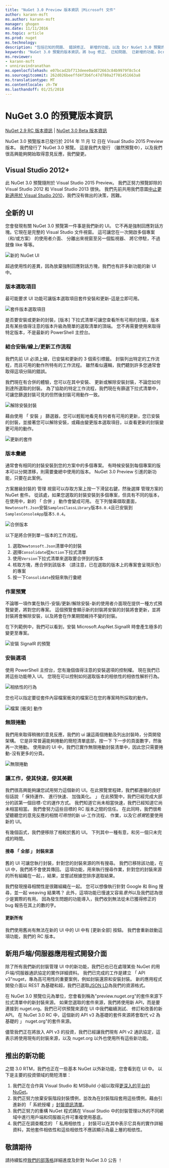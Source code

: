 ```yaml
---
title: "NuGet 3.0 Preview 版本資訊 |Microsoft 文件"
author: karann-msft
ms.author: karann-msft
manager: ghogen
ms.date: 11/11/2016
ms.topic: article
ms.prod: nuget
ms.technology: 
description: "包括已知的問題、 錯誤修正、 新增的功能，以及 Dcr NuGet 3.0 預覽的版本資訊。"
keywords: "NuGet 3.0 預覽的版本資訊，將 bug 修正、 已知問題、 已新增的功能，Dcr"
ms.reviewer:
- karann-msft
- unniravindranathan
ms.openlocfilehash: e07bcad2bf713deee0add72663c84b9979f8c5c4
ms.sourcegitcommit: 262d026beeffd4f3b6fc47d780a2f701451663a8
ms.translationtype: MT
ms.contentlocale: zh-TW
ms.lasthandoff: 01/25/2018
---
```

# <a name="nuget-30-preview-release-notes"></a>NuGet 3.0 的預覽版本資訊

[NuGet 2.9 RC 版本資訊](../release-notes/nuget-2.9-rc.md) | [NuGet 3.0 Beta 版本資訊](../release-notes/nuget-3.0-beta.md)

NuGet 3.0 預覽版本已發行於 2014 年 11 月 12 日在 Visual Studio 2015 Preview 版本。 我們發行了 NuGet 3.0 預覽。 這是我們大發行 （雖然預覽中），以及我們很高興能夠開始取得意見反應，我們變更。

## <a name="visual-studio-2012"></a>Visual Studio 2012+

此 NuGet 3.0 預覽隨附於 Visual Studio 2015 Preview。 我們正努力預覽卸除的 Visual Studio 2012 和 Visual Studio 2013 很快。 我們先前共用我們意圖[中止更新適用於 Visual Studio 2010](http://blog.nuget.org/20141002/visual-studio-2010.html)，我們沒有做出的決策，困難。

## <a name="brand-new-ui"></a>全新的 UI

您會發現有關 NuGet 3.0 預覽第一件事是我們新的 UI。 它不再是強制回應對話方塊。它現在是完整的 Visual Studio 文件視窗。 這可讓您在一次開啟多個專案 （和/或方案） 的使用者介面、 分離出來視窗至另一個監視器、 將它停駐，不過就像 like 等等。

![新的 NuGet UI](./media/NuGet-3.0-Preview/new-ui.png)

超過使用性的差異，因為放棄強制回應對話方塊，我們也有許多新功能的新 UI 中。

### <a name="version-selection"></a>版本選取項目

最可能要求 UI 功能可讓版本選取項目套件安裝和更新-這是立即可用。

![套件版本選取項目](./media/NuGet-3.0-Preview/version-selection.png)

是否要安裝或更新的封裝，[版本] 下拉式清單可讓您查看所有可用的封裝，版本具有某些值得注意的版本升級為簡單的選取清單的頂端。 您不再需要使用來取得特定版本，不是最新的 PowerShell 主控台。

### <a name="combined-installedonlineupdates-workflows"></a>結合安裝/線上/更新工作流程

我們先前 UI 必須上線，已安裝和更新的 3 個索引標籤。 封裝列出特定的工作流程，而且可用的動作所特有的工作流程。 雖然看似邏輯，我們聽到許多您通常會取得這項分隔的錯誤。

我們現在有合併的體驗，您可以在其中安裝、 更新或解除安裝封裝，不論您如何到達所選取的封裝。 為了協助的特定工作流程，我們現在有篩選下拉式清單中，可讓您篩選封裝可見的但然後封裝可用動作一致。

![解除安裝封裝](./media/NuGet-3.0-Preview/uninstall-package.png)

藉由使用 「 安裝 」 篩選器，您可以輕鬆地看見有何者有可用的更新，您已安裝的封裝，並接著您可以解除安裝，或藉由變更版本選取項目，以查看更新的封裝變更可用的動作。

![更新的套件](./media/NuGet-3.0-Preview/update-package.png)

### <a name="version-consolidation"></a>版本彙總

通常會有相同的封裝安裝到您的方案中的多個專案。 有時候安裝到每個專案的版本可以分開漂移，則需要彙總中使用的版本。 NuGet 3.0 Preview 引進的新功能，只要在此案例。

方案層級封裝的 管理 視窗可以存取方案上按一下滑鼠右鍵，然後選擇 管理方案的 NuGet 套件。 從該處，如果您選取的封裝安裝到多個專案，但具有不同的版本，在使用中，新的 「 合併 」 動作會變成可用。 在下列螢幕擷取畫面，`Newtonsoft.Json`安裝`SamplesClassLibrary`版本`6.0.4`且已安裝到`SamplesConsoleApp`版本`5.0.4`。

![合併版本](./media/NuGet-3.0-Preview/consolidate.png)

以下是將合併到單一版本的工作流程。

1. 選取`Newtonsoft.Json`清單中的封裝
1. 選擇`Consolidate`從`Action`下拉式清單
1. 使用`Version`下拉式清單來選取要合併到的版本
1. 核取方塊，應合併到該版本 （請注意，已在選取的版本上的專案會呈現灰色） 的專案
1. 按一下`Consolidate`按鈕來執行彙總

### <a name="operation-previews"></a>作業預覽

不論哪一項作業在執行-安裝/更新/解除安裝-新的使用者介面現在提供一種方式預覽變更，將對您的專案。 這個預覽會顯示新的封裝將安裝的封裝將會更新，並將封裝將會解除安裝，以及將會在作業期間維持不變的封裝。

在下列範例中，我們可以看到，安裝 Microsoft.AspNet.SignalR 時會產生極多的變更至專案。

![安裝 SignalR 的預覽](./media/NuGet-3.0-Preview/preview.png)

### <a name="installation-options"></a>安裝選項

使用 PowerShell 主控台，您有幾個值得注意的安裝選項的控制權。 現在我們已將這些功能帶入 UI。 您現在可以控制如何選取版本的相依性的相依性解析行為。

![相依性的行為](./media/NuGet-3.0-Preview/dependency-behavior.png)

您也可以指定要從套件內容檔案衝突的檔案已在您的專案時所採取的動作。

![檔案 [衝突] 動作](./media/NuGet-3.0-Preview/file-conflict-action.png)

### <a name="infinite-scrolling"></a>無限捲動

我們用來取得稍微的意見反應，我們的 ui 讓這兩個捲動及列出封裝時，分頁開發架構。 它是非常普遍能夠捲動的簡短清單底部，按一下 下一步的頁面數字，然後再一次捲動。 使用新的 UI 中，我們已實作無限捲動封裝清單中，因此您只需要捲動-沒有更多的分頁。

![無限捲動](./media/NuGet-3.0-Preview/infinite-scrolling.png)

### <a name="make-it-work-make-it-fast-make-it-pretty"></a>讓工作，使其快速，使其美觀

我們很高興能夠讓您試用努力這個新的 UI。在此預覽里程碑，我們都遵循的良好俗話說 「 保持運作、 進行快速、 加強美化。 」 在此預覽中，我們已經完成大部分的該第一個目標-它的運作方式。 我們知道它尚未相當快速，我們已經知道它尚未相當相當。 我們會努力這些目標的 RC 版本之間的信任。 在此同時，我們很希望聽聽您的意見反應的相關*可用性*的新 ui-工作流程、 作業，以及它*感覺*若要使用新的 UI。

有幾個函式，我們便移除了相較於舊的 UI。 下列其中一種有意，和另一個只未完成的時間。

#### <a name="searching-all-package-sources"></a>搜尋 「 全部 」 封裝來源

舊的 UI 可讓您執行封裝，針對您的封裝來源的所有搜尋。 我們已移除該功能，在 UI 中，我們將不會使其傳回。 這項功能，用來執行搜尋作業，針對您的封裝來源的所有組織在一起，，結果，並嘗試根據您排序選取結果。

我們發現搜尋相關性是很難組織在一起。 您可以想像執行針對 Google 和 Bing 搜尋，並一起 weaving 結果嗎？ 此外，這項功能已慢速又容易*意外*以及我們認為很少是實際的有用。 因為發生問題的功能導入，我們收到無法從未已獲得修正的 bug 報告在其上的數的字。

#### <a name="update-all"></a>更新所有

我們使用舊尚有無法在新的 UI 中的 UI 中有 [更新全部] 按鈕。 我們會重新啟動這項功能，我們的 RC 版本。

## <a name="new-clientserver-api"></a>新用戶端/伺服器應用程式開發介面

除了所有我們新的封裝管理 UI 中的新功能，我們已也已在處理某些 NuGet 的用戶端/伺服器通訊協定的實作詳細資料。 我們已完成的工作是建立 「 API v3"nuget，專為高可用性的重要案例，例如封裝還原和安裝封裝。 新的應用程式開發介面以 REST 為基礎和超，我們已選取[JSON LD](http://json-ld.org)為我們的資源格式。

在 NuGet 3.0 預覽位元為單位，您會看到稱為"preview.nuget.org"的套件來源下拉式清單中的新封裝來源。 如果您選取的套件來源，我們將使用新 API，而是要連接到 nuget.org。我們已可供預覽來源在 UI 中我們繼續測試、 修訂和改善的新 API。 在 NuGet 3.0 RC 中，這個新的 API v3 為基礎的套件來源將會取代 v2 為基礎的 」 nuget.org"的套件來源。

儘管我們正在將放入 API v3 的投資，我們已經讓我們現有 API v2 通訊協定，這表示將使用現有的封裝來源，以及 nuget.org 以外也使用所有這些新功能。

## <a name="new-features-coming"></a>推出的新功能

之間 3.0 RTM，我們也正在一些基本 NuGet 以外新功能，您會看到在 UI 中。 以下是主要的投資領域的簡短清單：

1. 我們正在合作與 Visual Studio 和 MSBuild 小組以取得[更深入的平台的 NuGet](http://blog.nuget.org/20141014/in-the-platform.html)。
1. 我們正努力放棄安裝階段封裝慣例，並改為在封裝階段套用這些慣例，藉由引進新的 「 系統授權 」[封裝資訊清單](http://blog.nuget.org/20141023/package-manifests.html)。
1. 我們正努力的重構 NuGet 程式碼在 Visual Studio 中的封裝管理以外的不同網域中進行用戶端和伺服器元件可重複使用基底。
1. 我們正在調查概念的 「 私用相依性 」 封裝可以在其中表示它具有的實作詳細資料，其他套件相依性和這些相依性不應該顯示為最上層的相依性。

## <a name="stay-tuned"></a>敬請期待

請持續監控[我們的部落格](http://blog.nuget.org)詳細進度及針對 NuGet 3.0 公告 ！
